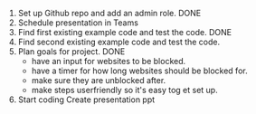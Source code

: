 
1. Set up Github repo and add an admin role. DONE
2. Schedule presentation in Teams
3. Find first existing example code and test the code. DONE
4. Find second existing example code and test the code.
5. Plan goals for project. DONE
    - have an input for websites to be blocked.
    - have a timer for how long websites should be blocked for.
    - make sure they are unblocked after.
    - make steps userfriendly so it's easy tog et set up.
6. Start coding
Create presentation ppt
